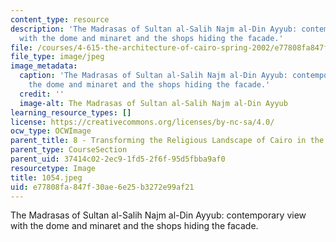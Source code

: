 ```yaml
---
content_type: resource
description: 'The Madrasas of Sultan al-Salih Najm al-Din Ayyub: contemporary view
  with the dome and minaret and the shops hiding the facade.'
file: /courses/4-615-the-architecture-of-cairo-spring-2002/e77808fa847f30ae6e25b3272e99af21_1054.jpeg
file_type: image/jpeg
image_metadata:
  caption: 'The Madrasas of Sultan al-Salih Najm al-Din Ayyub: contemporary view with
    the dome and minaret and the shops hiding the facade.'
  credit: ''
  image-alt: The Madrasas of Sultan al-Salih Najm al-Din Ayyub
learning_resource_types: []
license: https://creativecommons.org/licenses/by-nc-sa/4.0/
ocw_type: OCWImage
parent_title: 8 - Transforming the Religious Landscape of Cairo in the Ayyubid Period
parent_type: CourseSection
parent_uid: 37414c02-2ec9-1fd5-2f6f-95d5fbba9af0
resourcetype: Image
title: 1054.jpeg
uid: e77808fa-847f-30ae-6e25-b3272e99af21
---
```

The Madrasas of Sultan al-Salih Najm al-Din Ayyub: contemporary view with the dome and minaret and the shops hiding the facade.
